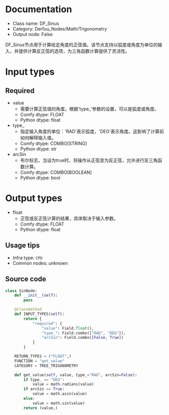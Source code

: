 
# Documentation
- Class name: DF_Sinus
- Category: Derfuu_Nodes/Math/Trigonometry
- Output node: False

DF_Sinus节点用于计算给定角度的正弦值。该节点支持以弧度或角度为单位的输入，并提供计算反正弦的选项，为三角函数计算提供了灵活性。

# Input types
## Required
- value
    - 需要计算正弦值的角度。根据'type_'参数的设置，可以是弧度或角度。
    - Comfy dtype: FLOAT
    - Python dtype: float
- type_
    - 指定输入角度的单位：'RAD'表示弧度，'DEG'表示角度。这影响了计算前如何解释输入值。
    - Comfy dtype: COMBO[STRING]
    - Python dtype: str
- arcSin
    - 布尔标志，当设为true时，将操作从正弦变为反正弦，允许进行反三角函数计算。
    - Comfy dtype: COMBO[BOOLEAN]
    - Python dtype: bool

# Output types
- float
    - 正弦或反正弦计算的结果，具体取决于输入参数。
    - Comfy dtype: FLOAT
    - Python dtype: float


## Usage tips
- Infra type: `CPU`
- Common nodes: unknown


## Source code
```python
class SinNode:
    def __init__(self):
        pass

    @classmethod
    def INPUT_TYPES(self):
        return {
            "required": {
                "value": Field.float(),
                "type_": Field.combo(["RAD", "DEG"]),
                "arcSin": Field.combo([False, True])
            }
        }

    RETURN_TYPES = ("FLOAT",)
    FUNCTION = "get_value"
    CATEGORY = TREE_TRIGONOMETRY

    def get_value(self, value, type_="RAD", arcSin=False):
        if type_ == "DEG":
            value = math.radians(value)
        if arcSin == True:
            value = math.asin(value)
        else:
            value = math.sin(value)
        return (value,)

```
